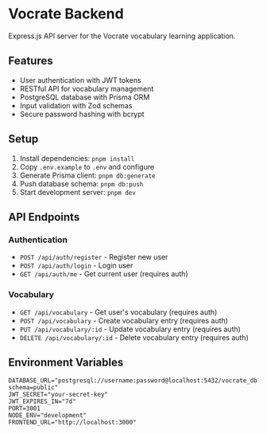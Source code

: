 # Vocrate Backend

Express.js API server for the Vocrate vocabulary learning application.

## Features

- User authentication with JWT tokens
- RESTful API for vocabulary management
- PostgreSQL database with Prisma ORM
- Input validation with Zod schemas
- Secure password hashing with bcrypt

## Setup

1. Install dependencies: `pnpm install`
2. Copy `.env.example` to `.env` and configure
3. Generate Prisma client: `pnpm db:generate`
4. Push database schema: `pnpm db:push`
5. Start development server: `pnpm dev`

## API Endpoints

### Authentication
- `POST /api/auth/register` - Register new user
- `POST /api/auth/login` - Login user
- `GET /api/auth/me` - Get current user (requires auth)

### Vocabulary
- `GET /api/vocabulary` - Get user's vocabulary (requires auth)
- `POST /api/vocabulary` - Create vocabulary entry (requires auth)
- `PUT /api/vocabulary/:id` - Update vocabulary entry (requires auth)
- `DELETE /api/vocabulary/:id` - Delete vocabulary entry (requires auth)

## Environment Variables

```
DATABASE_URL="postgresql://username:password@localhost:5432/vocrate_db?schema=public"
JWT_SECRET="your-secret-key"
JWT_EXPIRES_IN="7d"
PORT=3001
NODE_ENV="development"
FRONTEND_URL="http://localhost:3000"
```
